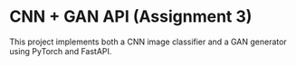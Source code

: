 # CNN + GAN API (Assignment 3)

This project implements both a CNN image classifier and a GAN generator using PyTorch and FastAPI.

